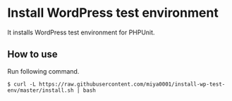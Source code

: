 # Install WordPress test environment

It installs WordPress test environment for PHPUnit.

## How to use

Run following command.

```
$ curl -L https://raw.githubusercontent.com/miya0001/install-wp-test-env/master/install.sh | bash
```
